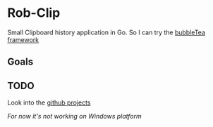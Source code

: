 # Rob-Clip

Small Clipboard history application in Go.
So I can try the [bubbleTea framework](https://github.com/charmbracelet/bubbletea)

## Goals

## TODO

Look into the [github projects](https://github.com/Vico1993/rob-clip/projects/2)

_For now it's not working on Windows platform_
